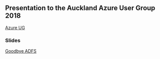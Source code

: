 ## Presentation to the Auckland Azure User Group 2018

[Azure UG](https://www.meetup.com/Auckland-Azure-Usergroup/)

### Slides 

[Goodbye ADFS](https://rbrayb.github.io/Presentations/Goodbye-ADFS/Goodbye-ADFS.pptx)





